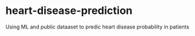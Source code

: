 # heart-disease-prediction
Using ML and public dataaset to predic heart disease probability in patients
